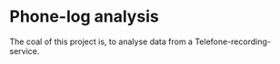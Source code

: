 # Phone-log analysis

The coal of this project is, to analyse data from a Telefone-recording-service.
